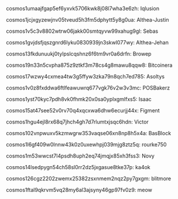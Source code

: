 cosmos1umaajfgap5ef6yxvk5706kwk8j08l7wha3e6zh: Iqlusion

cosmos1jcjxgyzewjnv05tveud5h3fm5dphytt5y8g0ua: Althea-Justin

cosmos1v5c3v8802wtrw06jakk00smtqyvw99xahug9gl: Sebas

cosmos1gvjdsfjqszgnrd6lyku0830939jn3skwl077wy: Althea-Jehan

cosmos13fkdunuukj0tylpslcqshnz6f6tm9vr0a6drfn: Browep

cosmos19n33n5cvpha875z9ztkf3m78cs4g8mawu8qqw8: Bitcoinera

cosmos17wzwy4cxmea4tw3g5ffyw3zka79n8qch7ed785: Asoltys

cosmos1v0z8fxddwa6ftlfeawuwrq677vgk76v2w3v3mc: POSBakerz

cosmos1yst70kyc7pdh8vk0fhmk20x0sa0yplxgmlfxs5: Isaac

cosmos15at47see52v0rv70q4xqcxwa6dhw6ecurjj44x: Figment

cosmos1hgu4ejl8rx68q7jhch4gh7d7rlumtxjsqc6hdn: Victor

cosmos102vnpwuxv5kzmwgrw353vaqse06xn8np8h5x4a: BasBlock

cosmos1l6gf409w0lnnw43k0z0uxewhpj039mjg8ztz5q: rourke750

cosmos1m53wwcst7l4psdh8uph2eq74jmqjx85xh3fss3: Novy

cosmos14lsedpygn54ch58sl0rr2dz5jxgasue8tke37p: ka4ok

cosmos126cgz2202zwemx25382zsxnmem2nqz2py7gxgm: blitmore

cosmos1ftal9qkrvm5vq28my6al3ajsyny46gp97fv0z9: meow
